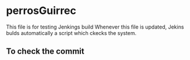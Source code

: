# perrosGuirrec

This file is for testing Jenkings build
Whenever this file is updated, Jekins bulds automatically a script which ckecks the system.

## To check the commit
